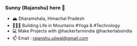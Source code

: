 ### Sunny (Rajanshu) here 👋

- 🏔️ Dharamshala, Himachal Pradesh
- 👨🏻‍💻 Building Life in Mountains #Yoga & #Technology
- 💻 Make Projects with @hackerfarmindia @hackerlabsindia
- 📫 Email : rajanshu.ujjwal@gmail.com  
